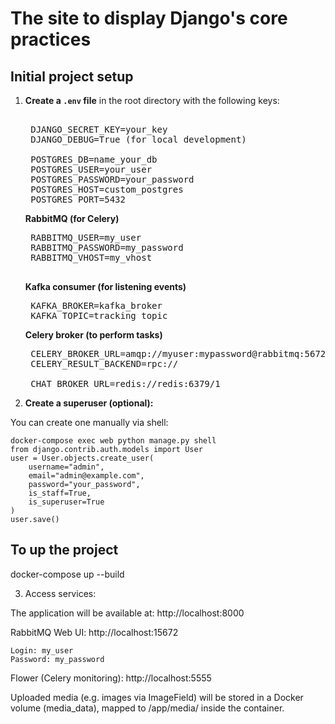 # The site to display Django's core practices

## Initial project setup

1. **Create a `.env` file** in the root directory with the following keys:
    <pre> 
    DJANGO_SECRET_KEY=your_key
    DJANGO_DEBUG=True (for local development)

    POSTGRES_DB=name_your_db
    POSTGRES_USER=your_user
    POSTGRES_PASSWORD=your_password
    POSTGRES_HOST=custom_postgres
    POSTGRES_PORT=5432
   </pre>
   <strong>RabbitMQ (for Celery)</strong>
    <pre>
    RABBITMQ_USER=my_user 
    RABBITMQ_PASSWORD=my_password
    RABBITMQ_VHOST=my_vhost
    </pre>
   
    ****Kafka consumer (for listening events)****
    <pre>
    KAFKA_BROKER=kafka_broker
    KAFKA_TOPIC=tracking_topic</pre>
    ****Celery broker (to perform tasks)****
    <pre>
    CELERY_BROKER_URL=amqp://myuser:mypassword@rabbitmq:5672/my_vhost
    CELERY_RESULT_BACKEND=rpc://

    CHAT_BROKER_URL=redis://redis:6379/1</pre>


2. **Create a superuser (optional):**

You can create one manually via shell:

```
docker-compose exec web python manage.py shell
from django.contrib.auth.models import User
user = User.objects.create_user(
    username="admin",
    email="admin@example.com",
    password="your_password",
    is_staff=True,
    is_superuser=True
)
user.save()
```

## To up the project

docker-compose up --build

3. Access services:

The application will be available at: http://localhost:8000

RabbitMQ Web UI: http://localhost:15672

```
Login: my_user
Password: my_password
```

Flower (Celery monitoring): http://localhost:5555

Uploaded media (e.g. images via ImageField) will be stored in a Docker volume (media_data), mapped to /app/media/ inside the container.

